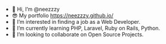- 👋 Hi, I’m @neezzzy 
- 😎 My portfolio <https://neezzzy.github.io/>
- 👀 I’m interested in finding a job as a Web Developer.
- 🌱 I’m currently learning PHP, Laravel, Ruby on Rails, Python.
- 💞️ I’m looking to collaborate on Open Source Projects.
